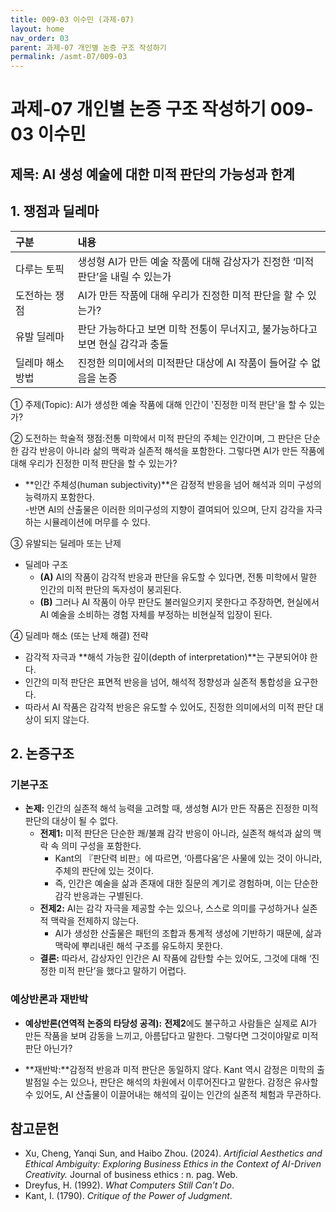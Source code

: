 ```yaml
---
title: 009-03 이수민 (과제-07)
layout: home
nav_order: 03
parent: 과제-07 개인별 논증 구조 작성하기
permalink: /asmt-07/009-03
---
```


# 과제-07 개인별 논증 구조 작성하기 009-03 이수민

## 제목: AI 생성 예술에 대한 미적 판단의 가능성과 한계  

## 1. 쟁점과 딜레마

| 구분 | 내용 |
|:---|:---|
| 다루는 토픽 | 생성형 AI가 만든 예술 작품에 대해 감상자가 진정한 ‘미적 판단’을 내릴 수 있는가 |
| 도전하는 쟁점 |AI가 만든 작품에 대해 우리가 진정한 미적 판단을 할 수 있는가? |
| 유발 딜레마 |판단 가능하다고 보면 미학 전통이 무너지고, 불가능하다고 보면 현실 감각과 충돌 |
| 딜레마 해소 방법 | 진정한 의미에서의 미적판단 대상에 AI 작품이 들어갈 수 없음을 논증 |

① 주제(Topic): AI가 생성한 예술 작품에 대해 인간이 '진정한 미적 판단'을 할 수 있는가? 

② 도전하는 학술적 쟁점:전통 미학에서 미적 판단의 주체는 인간이며, 그 판단은 단순한 감각 반응이 아니라 삶의 맥락과 실존적 해석을 포함한다. 그렇다면 AI가 만든 작품에 대해 우리가 진정한 미적 판단을 할 수 있는가?

- **인간 주체성(human subjectivity)**은 감정적 반응을 넘어 해석과 의미 구성의 능력까지 포함한다.  
-반면 AI의 산출물은 이러한 의미구성의 지향이 결여되어 있으며, 단지 감각을 자극하는 시뮬레이션에 머무를 수 있다.  

③ 유발되는 딜레마 또는 난제

- 딜레마 구조
  - **(A)**  AI의 작품이 감각적 반응과 판단을 유도할 수 있다면, 전통 미학에서 말한 인간의 미적 판단의 독자성이 붕괴된다.
  - **(B)** 그러나 AI 작품이 아무 판단도 불러일으키지 못한다고 주장하면, 현실에서 AI 예술을 소비하는 경험 자체를 부정하는 비현실적 입장이 된다.

④ 딜레마 해소 (또는 난제 해결) 전략

- 감각적 자극과 **해석 가능한 깊이(depth of interpretation)**는 구분되어야 한다.
- 인간의 미적 판단은 표면적 반응을 넘어, 해석적 정향성과 실존적 통합성을 요구한다.
- 따라서 AI 작품은 감각적 반응은 유도할 수 있어도, 진정한 의미에서의 미적 판단 대상이 되지 않는다.

## 2. 논증구조

### 기본구조

- **논제:** 인간의 실존적 해석 능력을 고려할 때, 생성형 AI가 만든 작품은 진정한 미적 판단의 대상이 될 수 없다.
  - **전제1:** 미적 판단은 단순한 쾌/불쾌 감각 반응이 아니라, 실존적 해석과 삶의 맥락 속 의미 구성을 포함한다.
    - Kant의 『판단력 비판』에 따르면, ‘아름다움’은 사물에 있는 것이 아니라, 주체의 판단에 있는 것이다.
	- 즉, 인간은 예술을 삶과 존재에 대한 질문의 계기로 경험하며, 이는 단순한 감각 반응과는 구별된다.
  - **전제2:** AI는 감각 자극을 제공할 수는 있으나, 스스로 의미를 구성하거나 실존적 맥락을 전제하지 않는다.
    - AI가 생성한 산출물은 패턴의 조합과 통계적 생성에 기반하기 때문에, 삶과 맥락에 뿌리내린 해석 구조를 유도하지 못한다.
  - **결론:** 따라서, 감상자인 인간은 AI 작품에 감탄할 수는 있어도, 그것에 대해 ‘진정한 미적 판단’을 했다고 말하기 어렵다.

### 예상반론과 재반박

- **예상반론(연역적 논증의 타당성 공격):** **전제2**에도 불구하고 사람들은 실제로 AI가 만든 작품을 보며 감동을 느끼고, 아름답다고 말한다. 그렇다면 그것이야말로 미적 판단 아닌가?

- **재반박:**감정적 반응과 미적 판단은 동일하지 않다. Kant 역시 감정은 미학의 출발점일 수는 있으나, 판단은 해석의 차원에서 이루어진다고 말한다. 감정은 유사할 수 있어도, AI 산출물이 이끌어내는 해석의 깊이는 인간의 실존적 체험과 무관하다.

## 참고문헌

- Xu, Cheng, Yanqi Sun, and Haibo Zhou. (2024). *Artificial Aesthetics and Ethical Ambiguity: Exploring Business Ethics in the Context of AI-Driven Creativity.* Journal of business ethics : n. pag. Web.
- Dreyfus, H. (1992). *What Computers Still Can’t Do*.
- Kant, I. (1790). *Critique of the Power of Judgment*.

